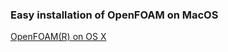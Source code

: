 ### Easy installation of OpenFOAM on MacOS
[OpenFOAM(R) on OS X](https://github.com/mrklein/openfoam-os-x)